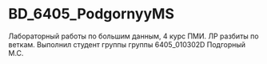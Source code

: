 # BD_6405_PodgornyyMS

Лабораторный работы по большим данным, 4 курс ПМИ. ЛР разбиты по веткам. Выполнил студент группы группы 6405_010302D Подгорный М.С.
